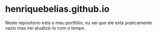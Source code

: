 # henriquebelias.github.io

Neste repositório está o meu portfólio, eu sei que ele está praticamente vazio mas irei atualizá-lo com o tempo.
